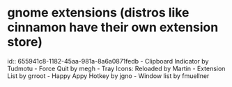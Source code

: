 # gnome extensions (distros like cinnamon have their own extension store)
id:: 655941c8-1182-45aa-981a-8a6a0871fedb
	- Clipboard Indicator by Tudmotu
	- Force Quit by megh
	- Tray Icons: Reloaded by Martin
	- Extension List by grroot
	- Happy Appy Hotkey by jgno
	- Window list by fmuellner
